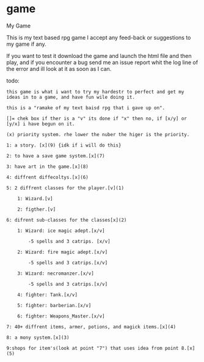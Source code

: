 # game
My Game

This is my text based rpg game I accept any feed-back or suggestions to my game if any.

If you want to test it download the game and launch the html file and then play, and if you encounter a bug send me an issue report whit the log line of the error and ill look at it as soon as I can.

todo:
    
    this game is what i want to try my hardestr to perfect and get my ideas in to a game, and have fun wile doing it. 
    
    this is a "ramake of my text baisd rpg that i gave up on".

    []= chek box if ther is a "v" its done if "x" then no, if [x/y] or [y/x] i have begun on it.
    
    (x) priority system. rhe lower the nuber the higer is the priority.

    1: a story. [x](9) {idk if i will do this}

    2: to have a save game system.[x](7)

    3: have art in the game.[x](8)

    4: diffrent diffecoltys.[x](6)

    5: 2 diffrent classes for the player.[v](1)

        1: Wizard.[v] 

        2: figther.[v]

    6: difrent sub-classes for the classes[x](2)

        1: Wizard: ice magic adept.[x/v]

            -5 spells and 3 catrips. [x/v]

        2: Wizard: fire magic adept.[x/v]

            -5 spells and 3 catrips.[x/v]

        3: Wizard: necromanzer.[x/v]

            -5 spells and 3 catrips.[x/v]

        4: fighter: Tank.[x/v]

        5: fighter: barberian.[x/v]

        6: fighter: Weapons_Master.[x/v]

    7: 40+ diffrent items, armer, potions, and magick items.[x](4)

    8: a mony system.[x](3)

    9:shops for item's(look at point "7") that uses idea from point 8.[x](5)  
    

